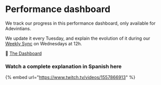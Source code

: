 # Performance dashboard

We track our progress in this performance dashboard, only available for Adevintians.

We update it every Tuesday, and explain the evolution of it during our [Weekly Sync](broken-reference) on Wednesdays at 12h.

🔗 [The Dashboard](https://pages.github.mpi-internal.com/scmspain/design-systems/)

### Watch a complete explanation in Spanish here

{% embed url="https://www.twitch.tv/videos/1557866913" %}
